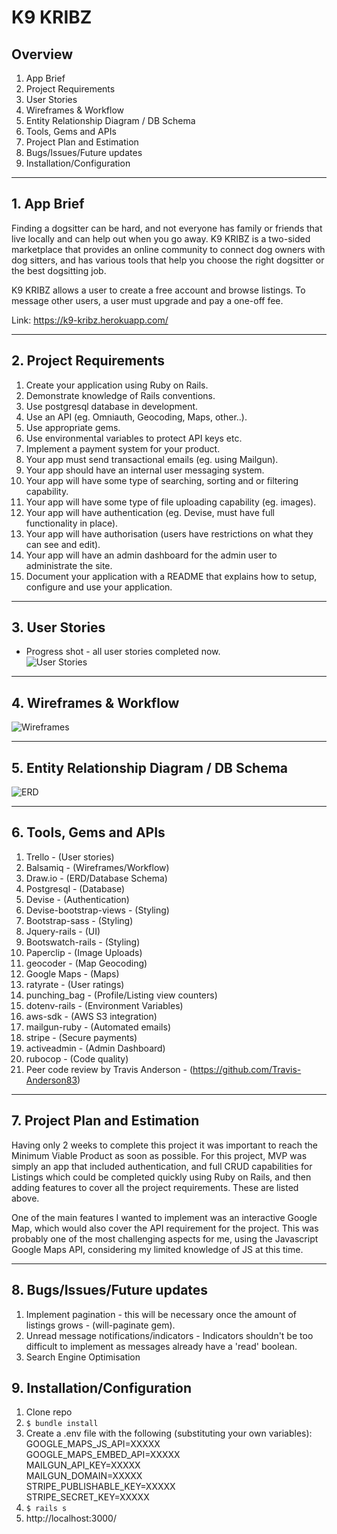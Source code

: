 # K9 KRIBZ

## Overview
1. App Brief
2. Project Requirements
3. User Stories
4. Wireframes & Workflow
5. Entity Relationship Diagram / DB Schema
6. Tools, Gems and APIs
7. Project Plan and Estimation
8. Bugs/Issues/Future updates
9. Installation/Configuration

---

## 1. App Brief
Finding a dogsitter can be hard, and not everyone has family or friends that live locally and can help out when you go away.  K9 KRIBZ is a two-sided marketplace that provides an online community to connect dog owners with dog sitters, and has various tools that help you choose the right dogsitter or the best dogsitting job.

K9 KRIBZ allows a user to create a free account and browse listings.  To message other users, a user must upgrade and pay a one-off fee.

Link: https://k9-kribz.herokuapp.com/

---

## 2. Project Requirements
1. Create your application using Ruby on Rails.
2. Demonstrate knowledge of Rails conventions.
3. Use postgresql database in development.
4. Use an API (eg. Omniauth, Geocoding, Maps, other..).
5. Use appropriate gems.
6. Use environmental variables to protect API keys etc.
7. Implement a payment system for your product.
8. Your app must send transactional emails (eg. using Mailgun).
9. Your app should have an internal user messaging system.
10. Your app will have some type of searching, sorting and or filtering capability.
11. Your app will have some type of file uploading capability (eg. images).
12. Your app will have authentication (eg. Devise, must have full functionality in place).
13. Your app will have authorisation (users have restrictions on what they can see and edit).
14. Your app will have an admin dashboard for the admin user to administrate the site.
15. Document your application with a README that explains how to setup, configure and use your application.

---

## 3. User Stories
* Progress shot - all user stories completed now.  
![User Stories](public/images/user-stories.png?raw=true)

---

## 4. Wireframes & Workflow
![Wireframes](public/images/wireframes.png?raw=true)

---

## 5. Entity Relationship Diagram / DB Schema
![ERD](public/images/erd.png?raw=true)

---

## 6. Tools, Gems and APIs
1. Trello - (User stories)
2. Balsamiq - (Wireframes/Workflow)
3. Draw.io - (ERD/Database Schema)
4. Postgresql - (Database)
5. Devise - (Authentication)
6. Devise-bootstrap-views - (Styling)
7. Bootstrap-sass - (Styling)
8. Jquery-rails - (UI)
9. Bootswatch-rails - (Styling)
10. Paperclip - (Image Uploads)
11. geocoder - (Map Geocoding)
12. Google Maps - (Maps)
12. ratyrate - (User ratings)
13. punching_bag - (Profile/Listing view counters)
14. dotenv-rails - (Environment Variables)
15. aws-sdk - (AWS S3 integration)
16. mailgun-ruby - (Automated emails)
17. stripe - (Secure payments)
18. activeadmin - (Admin Dashboard)
19. rubocop - (Code quality)
20. Peer code review by Travis Anderson - (https://github.com/Travis-Anderson83)

---

## 7. Project Plan and Estimation
Having only 2 weeks to complete this project it was important to reach the Minimum Viable Product as soon as possible.  For this project, MVP was simply an app that included authentication, and full CRUD capabilities for Listings which could be completed quickly using Ruby on Rails, and then adding features to cover all the project requirements.  These are listed above.

One of the main features I wanted to implement was an interactive Google Map, which would also cover the API requirement for the project.  This was probably one of the most challenging aspects for me, using the Javascript Google Maps API, considering my limited knowledge of JS at this time.

---

## 8. Bugs/Issues/Future updates
1. Implement pagination - this will be necessary once the amount of listings grows - (will-paginate gem).
2. Unread message notifications/indicators - Indicators shouldn't be too difficult to implement as messages already have a 'read' boolean.
3. Search Engine Optimisation

## 9. Installation/Configuration
1. Clone repo
2. `$ bundle install`
3. Create a .env file with the following (substituting your own variables):  
GOOGLE_MAPS_JS_API=XXXXX  
GOOGLE_MAPS_EMBED_API=XXXXX  
MAILGUN_API_KEY=XXXXX  
MAILGUN_DOMAIN=XXXXX  
STRIPE_PUBLISHABLE_KEY=XXXXX  
STRIPE_SECRET_KEY=XXXXX  
4. `$ rails s`
5. http://localhost:3000/
